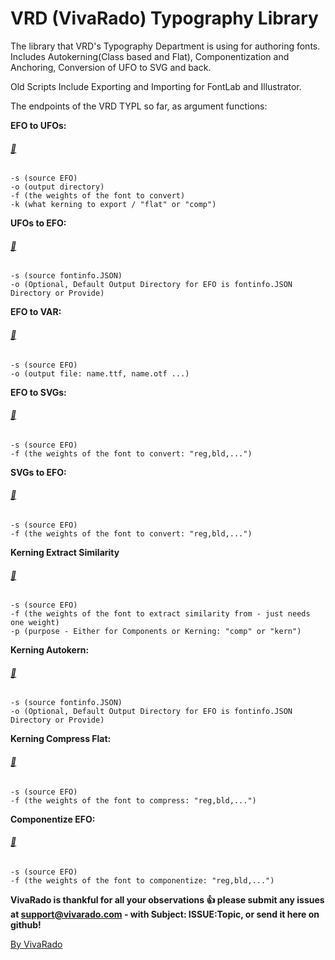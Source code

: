 VRD (VivaRado) Typography Library
===================

The library that VRD's Typography Department is using for authoring fonts.
Includes Autokerning(Class based and Flat), Componentization and Anchoring, Conversion of UFO to SVG and back.

Old Scripts Include
Exporting and Importing for FontLab and Illustrator.

The endpoints of the VRD TYPL so far, as argument functions:  

**EFO to UFOs:** 
###### [🔗](https://github.com/VivaRado/VRD-Typography-Library/tree/master/Lib/efo)
```
-s (source EFO)  
-o (output directory)
-f (the weights of the font to convert)  
-k (what kerning to export / "flat" or "comp")
```
**UFOs to EFO:** 
###### [🔗](https://github.com/VivaRado/VRD-Typography-Library/tree/master/Lib/efo)
```
-s (source fontinfo.JSON)
-o (Optional, Default Output Directory for EFO is fontinfo.JSON Directory or Provide)
```
**EFO to VAR:** 
###### [🔗](https://github.com/VivaRado/VRD-Typography-Library/tree/master/Lib/efo)
```
-s (source EFO)
-o (output file: name.ttf, name.otf ...)
```
**EFO to SVGs:** 
###### [🔗](https://github.com/VivaRado/VRD-Typography-Library/tree/master/Lib/efo)
```
-s (source EFO)  
-f (the weights of the font to convert: "reg,bld,...")  
```
**SVGs to EFO:** 
###### [🔗](https://github.com/VivaRado/VRD-Typography-Library/tree/master/Lib/efo)
```
-s (source EFO)  
-f (the weights of the font to convert: "reg,bld,...")  
```
**Kerning Extract Similarity** 
###### [🔗](https://github.com/VivaRado/VRD-Typography-Library/tree/master/Lib/similarity_extractor)
```
-s (source EFO)  
-f (the weights of the font to extract similarity from - just needs one weight)  
-p (purpose - Either for Components or Kerning: "comp" or "kern")
```
**Kerning Autokern:** 
###### [🔗](https://github.com/VivaRado/VRD-Typography-Library/tree/master/Lib/kerning)
```
-s (source fontinfo.JSON)  
-o (Optional, Default Output Directory for EFO is fontinfo.JSON Directory or Provide) 
```
**Kerning Compress Flat:** 
###### [🔗](https://github.com/VivaRado/VRD-Typography-Library/tree/master/Lib/compress_kerning)
```
-s (source EFO)  
-f (the weights of the font to compress: "reg,bld,...") 
```
**Componentize EFO:** 
###### [🔗](https://github.com/VivaRado/VRD-Typography-Library/tree/master/Lib/components)
```
-s (source EFO)  
-f (the weights of the font to componentize: "reg,bld,...")
```

**VivaRado is thankful for all your observations :+1: please submit any issues at support@vivarado.com - with Subject: ISSUE:Topic, or send it here on github!**

[By VivaRado](https://www.vivarado.com)

